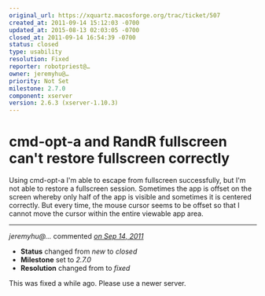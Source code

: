 ```yaml
---
original_url: https://xquartz.macosforge.org/trac/ticket/507
created_at: 2011-09-14 15:12:03 -0700
updated_at: 2015-08-13 02:03:05 -0700
closed_at: 2011-09-14 16:54:39 -0700
status: closed
type: usability
resolution: Fixed
reporter: robotpriest@…
owner: jeremyhu@…
priority: Not Set
milestone: 2.7.0
component: xserver
version: 2.6.3 (xserver-1.10.3)
---
```


cmd-opt-a and RandR fullscreen can't restore fullscreen correctly
=================================================================


Using cmd-opt-a I'm able to escape from fullscreen successfully, but I'm not able to restore a fullscreen session. Sometimes the app is offset on the screen whereby only half of the app is visible and sometimes it is centered correctly. But every time, the mouse cursor seems to be offset so that I cannot move the cursor within the entire viewable app area.



---

*jeremyhu@…* commented *[on Sep 14, 2011](https://xquartz.macosforge.org/trac/ticket/507#comment:1 "September 14, 2011 at 4:54 PM PDT")*

-   **Status** changed from *new* to *closed*
-   **Milestone** set to *2.7.0*
-   **Resolution** changed from to *fixed*

This was fixed a while ago. Please use a newer server.



